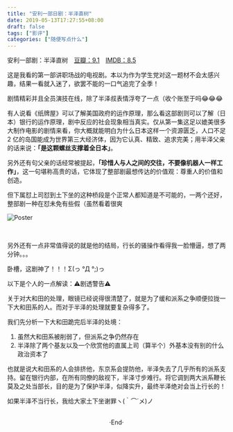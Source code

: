 ```yaml
---
title: "安利一部日剧：半泽直树"
date: 2019-05-13T17:27:55+08:00
draft: false
tags: ["影评"]
categories: ["随便写点什么"]
---
```

<!-- 
![](https://mogeko.github.io/blog-images/r/064/)
{{< spoiler >}}{{< /spoiler >}}
&emsp;&emsp;
 -->

安利一部剧：半泽直树&emsp;[豆瓣：9.1](https://movie.douban.com/subject/24697949/)&emsp;[IMDB：8.5](https://www.imdb.com/title/tt2930136/)

这是我看的第一部讲职场战的电视剧。本以为作为学生党对这一题材不会太感兴趣，结果一看就入迷了，欲罢不能的一口气追完了全季！

剧情精彩并且全员演技在线，除了半泽叔表情浮夸了一点（收个账至于吗😂😂😂

有人说看《纸牌屋》可以了解美国政府的运作原理，那么看这部剧则可以了解（日本）银行的运作原理，剧中反应的社会现象相当真实。仅从第一集这足以媲美很多大制作电影的剧情来看，你大概就能明白为什么日本这样一个资源匮乏，人口不足 2 亿的岛国能成为世界第三大经济体，因为它认真、精致、追求完美；用半泽父亲的话来说：**「是这颗螺丝支撑着全日本」**。

另外还有句父亲的话经常被提起，**「珍惜人与人之间的交往，不要像机器人一样工作」**，这一句堪称高贵的话，它体现了整部剧最想传达的价值观：尊重人的价值和创造。

但下属怼上司怼到土下坐的这种桥段是个正常人都知道是不可能的，一两个还好，整部剧一种在怼未免有些假（虽然看着很爽

![Poster](https://mogeko.github.io/blog-images/r/064/poster_2.jpg)

<br>

另外还有一点非常值得说的就是他的结局，行长的骚操作看得我一脸懵逼，想了两分钟。。。

卧槽，这剧神了！！！Σ(っ °Д °;)っ

以下是个人的一点解读：⚠剧透警告⚠

<div class="spoiler"><p>关于对大和田的处理，眼镜已经说得很清楚了，就是为了缓和派系之争顺便拉拢一下大和田系的人。而对于半泽的处理就要复杂得多了。</p>
<p>我们先分析一下大和田跪完后半泽的处境：</p>
<ol>
<li>虽然大和田系被削弱了，但派系之争仍然存在</li>
<li>半泽除了两个基友以及一个欣赏他的直属上司（算半个）外基本没有别的什么政治资本了</li>
</ol>
<p>也就是说大和田系的人会排挤他，东京系会提防他，半泽失去了几乎所有的派系支持。留在银行内部，在所有同僚的敌视下，半泽寸步难行。将它调到两大派系鞭长莫及之处当部长，目的是为了保护半泽，似降实升，最终半泽绝对会当上行长的！</p></div>

如果半泽不当行长，我给大家土下坐谢罪ヽ(｀⌒´メ)ノ







<br>

<center>  ·End·  </center>